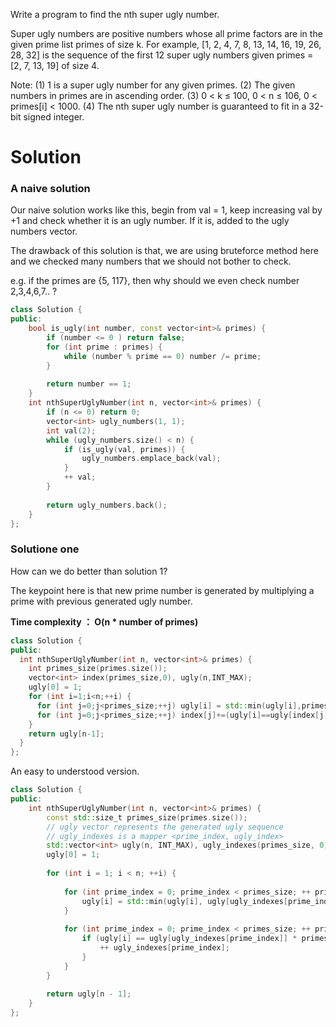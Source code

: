 Write a program to find the nth super ugly number.

Super ugly numbers are positive numbers whose all prime factors are in the given prime list primes of size k. For example, [1, 2, 4, 7, 8, 13, 14, 16, 19, 26, 28, 32] is the sequence of the first 12 super ugly numbers given primes = [2, 7, 13, 19] of size 4.

Note:
(1) 1 is a super ugly number for any given primes.
(2) The given numbers in primes are in ascending order.
(3) 0 < k ≤ 100, 0 < n ≤ 106, 0 < primes[i] < 1000.
(4) The nth super ugly number is guaranteed to fit in a 32-bit signed integer.

# Solution

### A naive solution
Our naive solution works like this, begin from val = 1, keep increasing val by +1 and check whether it is an ugly number.
If it is, added to the ugly numbers vector. 

The drawback of this solution is that, we are using bruteforce method here and we checked many numbers that we should not bother to check. 

e.g. if the primes are {5, 117}, then why should we even check number 2,3,4,6,7.. ?

```cpp
class Solution {
public:
    bool is_ugly(int number, const vector<int>& primes) {
        if (number <= 0 ) return false;
        for (int prime : primes) {
            while (number % prime == 0) number /= prime;
        }
        
        return number == 1;
    }
    int nthSuperUglyNumber(int n, vector<int>& primes) {
        if (n <= 0) return 0;
        vector<int> ugly_numbers(1, 1);
        int val(2);
        while (ugly_numbers.size() < n) {
            if (is_ugly(val, primes)) {
                ugly_numbers.emplace_back(val);
            }
            ++ val;
        }
        
        return ugly_numbers.back();
    }
};
```

### Solutione one

How can we do better than solution 1? 

The keypoint here is that new prime number is generated by multiplying a prime with previous generated ugly number. 

__Time complexity ： O(n * number of primes)__
  
  
```cpp  
class Solution {
public:
  int nthSuperUglyNumber(int n, vector<int>& primes) {
    int primes_size(primes.size());
    vector<int> index(primes_size,0), ugly(n,INT_MAX);
    ugly[0] = 1;
    for (int i=1;i<n;++i) {
      for (int j=0;j<primes_size;++j) ugly[i] = std::min(ugly[i],primes[j]*ugly[index[j]]);
      for (int j=0;j<primes_size;++j) index[j]+=(ugly[i]==ugly[index[j]]*primes[j]? 1 : 0);
    }
    return ugly[n-1];
  }
};
```

An easy to understood version.

```cpp
class Solution {
public:
    int nthSuperUglyNumber(int n, vector<int>& primes) {
        const std::size_t primes_size(primes.size());
        // ugly vector represents the generated ugly sequence
        // ugly_indexes is a mapper <prime_index, ugly_index>
        std::vector<int> ugly(n, INT_MAX), ugly_indexes(primes_size, 0);
        ugly[0] = 1;
        
        for (int i = 1; i < n; ++i) {
            
            for (int prime_index = 0; prime_index < primes_size; ++ prime_index) {
                ugly[i] = std::min(ugly[i], ugly[ugly_indexes[prime_index]] * primes[prime_index]);
            }
            
            for (int prime_index = 0; prime_index < primes_size; ++ prime_index) {
                if (ugly[i] == ugly[ugly_indexes[prime_index]] * primes[prime_index]) {
                    ++ ugly_indexes[prime_index];
                }
            }
        }
        
        return ugly[n - 1];
    }
};
```
